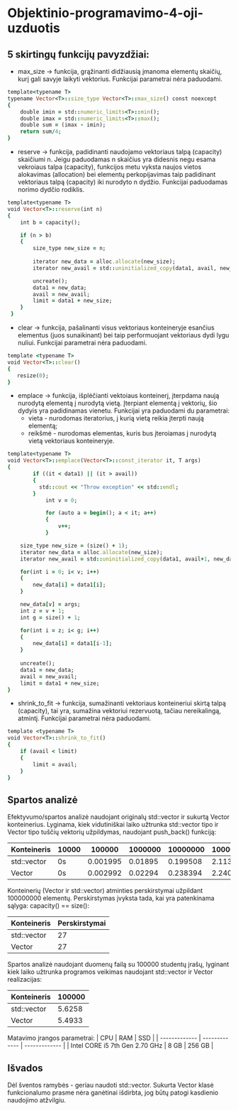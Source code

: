 # Objektinio-programavimo-4-oji-uzduotis

 ## 5 skirtingų funkcijų pavyzdžiai:

* max_size → funkcija, grąžinanti didžiausią įmanoma elementų skaičių, kurį gali savyje laikyti vektorius. Funkcijai parametrai nėra paduodami.
``` ruby
template<typename T>
typename Vector<T>::size_type Vector<T>::max_size() const noexcept 
{
    double imin = std::numeric_limits<T>::min();
    double imax = std::numeric_limits<T>::max();
    double sum = (imax - imin);
    return sum/4;
}
```

* reserve → funkcija, padidinanti naudojamo vektoriaus talpą (capacity) skaičiumi n. Jeigu paduodamas n skaičius yra didesnis negu esama vekroiaus talpa (capacity), funkcijos metu vyksta naujos vietos alokavimas (allocation) bei elementų perkopijavimas taip padidinant vektoriaus talpą (capacity) iki nurodyto n dydžio. Funkcijai paduodamas norimo dydčio rodiklis. 
``` ruby
template<typename T>
void Vector<T>::reserve(int n) 
{
    int b = capacity();

    if (n > b)
    {
        size_type new_size = n;
       
        iterator new_data = alloc.allocate(new_size);
        iterator new_avail = std::uninitialized_copy(data1, avail, new_data);

        uncreate();
        data1 = new_data;
        avail = new_avail;
        limit = data1 + new_size;
    }
 }
 ```
 
 * clear → funkcija, pašalinanti visus vektoriaus konteineryje esančius elementus (juos sunaikinant) bei taip performuojant vektoriaus dydi lygu nuliui. Funkcijai parametrai nėra paduodami.
 ``` ruby
template <typename T>
void Vector<T>::clear() 
{
    resize(0);
}
```

* emplace → funkcija, išplėčianti vektoiaus konteinerį, įterpdama naują nurodytą elementą į nurodytą vietą. Įterpiant elementą į vektorių, šio dydyis yra padidinamas vienetu. Funkcijai yra paduodami du parametrai: 
    * vieta - nurodomas iteratorius, į kurią vietą reikia įterpti naują elementą;
    * reikšmė - nurodomas elementas, kuris bus įteroiamas į nurodytą vietą vektoriaus konteineryje.
``` ruby
template<typename T>
void Vector<T>::emplace(Vector<T>::const_iterator it, T args) 
{
        if ((it < data1) || (it > avail)) 
        {
          std::cout << "Throw exception" << std::endl;
        }
            int v = 0;

            for (auto a = begin(); a < it; a++) 
            {
                v++;
            }

    size_type new_size = (size() + 1);
    iterator new_data = alloc.allocate(new_size);
    iterator new_avail = std::uninitialized_copy(data1, avail+1, new_data);

    for(int i = 0; i< v; i++)
    {
        new_data[i] = data1[i];
    }

    new_data[v] = args;
    int z = v + 1;
    int g = size() + 1;

    for(int i = z; i< g; i++)
    {
        new_data[i] = data1[i-1];
    }
    
    uncreate();
    data1 = new_data;
    avail = new_avail;
    limit = data1 + new_size;
}
```
* shrink_to_fit → funkcija, sumažinanti vektoriaus konteineriui skirtą talpą (capacity), tai yra, sumažina vektoriui rezervuotą, tačiau nereikalingą, atmintį. Funkcijai parametrai nėra paduodami.
``` ruby
template <typename T>
void Vector<T>::shrink_to_fit()
{
    if (avail < limit) 
    {
        limit = avail;
    }
}
```
## Spartos analizė
Efektyvumo/spartos analizė naudojant originalų std::vector ir sukurtą Vector konteinerius. Lyginama, kiek vidutiniškai laiko užtrunka  std::vector tipo ir Vector tipo tuščių vektorių užpildymas, naudojant push_back() funkciją:


|  Konteineris       | 10000 | 100000 | 1000000 | 10000000 | 100000000 |
| ------------- | ------------- | ------------- | ------------- | ------------- | ------------- 
| std::vector  | 0s | 0.001995 |  0.01895 | 0.199508 | 2.11385 | 
| Vector | 0s | 0.002992 | 0.02294 | 0.238394 | 2.24057 |



Konteinerių (Vector ir std::vector) atminties perskirstymai užpildant 100000000 elementų. Perskirstymas įvyksta tada, kai yra patenkinama sąlyga: capacity() == size():


| Konteineris | Perskirstymai |
| ------------- | ------------- |  
| std::vector  | 27| 
| Vector | 27 |


Spartos analizė naudojant duomenų failą su 100000 studentų įrašų, lyginant kiek laiko užtrunka programos veikimas naudojant std::vector ir Vector realizacijas:

| Konteineris | 100000 | 
| ------------- | ------------- | 
| std::vector  |5.6258| 
| Vector | 5.4933 |


Matavimo įrangos parametrai:
| CPU | RAM | SSD |
| ------------- | ------------- | ------------- |
| Intel CORE i5 7th Gen 2.70 GHz | 8 GB  | 256 GB |

## Išvados

Dėl šventos ramybės - geriau naudoti std::vector. Sukurta Vector klasė funkcionalumo prasme nėra ganėtinai išdirbta, jog būtų patogi kasdienio naudojimo atžvilgiu. 

